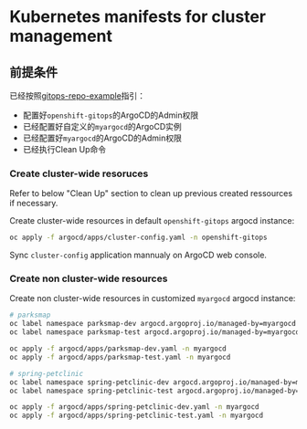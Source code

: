 # Kubernetes manifests for cluster management

## 前提条件

已经按照[gitops-repo-example](https://github.com/xdevops-caj-lab-gitops/gitops-repo-example)指引：
- 配置好`openshift-gitops`的ArgoCD的Admin权限
- 已经配置好自定义的`myargocd`的ArgoCD实例
- 已经配置好`myargocd`的ArgoCD的Admin权限
- 已经执行Clean Up命令

### Create cluster-wide resoruces
Refer to below "Clean Up" section to clean up previous created ressources if necessary.

Create cluster-wide resources in default `openshift-gitops` argocd instance:

```bash
oc apply -f argocd/apps/cluster-config.yaml -n openshift-gitops
```

Sync `cluster-config` application mannualy on ArgoCD web console.

### Create non cluster-wide resources
Create non cluster-wide resources in customized `myargocd` argocd instance:
```bash
# parksmap
oc label namespace parksmap-dev argocd.argoproj.io/managed-by=myargocd
oc label namespace parksmap-test argocd.argoproj.io/managed-by=myargocd

oc apply -f argocd/apps/parksmap-dev.yaml -n myargocd
oc apply -f argocd/apps/parksmap-test.yaml -n myargocd

# spring-petclinic
oc label namespace spring-petclinic-dev argocd.argoproj.io/managed-by=myargocd
oc label namespace spring-petclinic-test argocd.argoproj.io/managed-by=myargocd

oc apply -f argocd/apps/spring-petclinic-dev.yaml -n myargocd
oc apply -f argocd/apps/spring-petclinic-test.yaml -n myargocd
```





